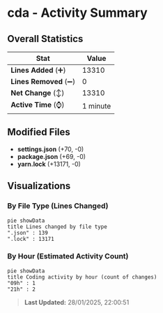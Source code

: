 # cda - Activity Summary 

## Overall Statistics

| Stat                   | Value                                                             |
| ---------------------- | ----------------------------------------------------------------- |
| **Lines Added** (➕)   | 13310                                          |
| **Lines Removed** (➖) | 0                                        |
| **Net Change** (↕)    | 13310                |
| **Active Time** (⌚)   | 1 minute |


## Modified Files
- **settings.json** (+70, -0)
- **package.json** (+69, -0)
- **yarn.lock** (+13171, -0)

## Visualizations

### By File Type (Lines Changed)

```mermaid
pie showData
title Lines changed by file type
".json" : 139
".lock" : 13171
```

### By Hour (Estimated Activity Count)

```mermaid
pie showData
title Coding activity by hour (count of changes)
"09h" : 1
"21h" : 2
```


> **Last Updated:** 28/01/2025, 22:00:51